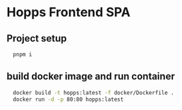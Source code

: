 # Hopps Frontend SPA

## Project setup

```bash
  pnpm i
```

## build docker image and run container

```bash
  docker build -t hopps:latest -f docker/Dockerfile .
  docker run -d -p 80:80 hopps:latest     
```